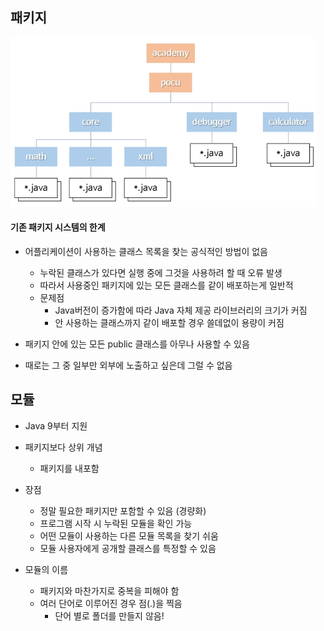 ## 패키지

![package](./images/03_1.png)

#### 기존 패키지 시스템의 한계

- 어플리케이션이 사용하는 클래스 목록을 찾는 공식적인 방법이 없음
  - 누락된 클래스가 있다면 실행 중에 그것을 사용하려 할 때 오류 발생
  - 따라서 사용중인 패키지에 있는 모든 클래스를 같이 배포하는게 일반적
  - 문제점
    - Java버전이 증가함에 따라 Java 자체 제공 라이브러리의 크기가 커짐
    - 안 사용하는 클래스까지 같이 배포할 경우 쓸데없이 용량이 커짐

- 패키지 안에 있는 모든 public 클래스를 아무나 사용할 수 있음
- 때로는 그 중 일부만 외부에 노출하고 싶은데 그럴 수 없음



## 모듈

- Java 9부터 지원
- 패키지보다 상위 개념
  - 패키지를 내포함
- 장점
  - 정말 필요한 패키지만 포함할 수 있음 (경량화)
  - 프로그램 시작 시 누락된 모듈을 확인 가능
  - 어떤 모듈이 사용하는 다른 모듈 목록을 찾기 쉬움
  - 모듈 사용자에게 공개할 클래스를 특정할 수 있음

- 모듈의 이름
  - 패키지와 마찬가지로 중복을 피해야 함
  - 여러 단어로 이루어진 경우 점(.)을 찍음
    - 단어 별로 폴더를 만들지 않음!

